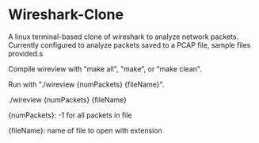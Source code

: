 # Wireshark-Clone
A linux terminal-based clone of wireshark to analyze network packets. Currently configured to analyze packets saved to a PCAP file, sample files provided.s


Compile wireview with "make all", "make", or "make clean".

Run with "./wireview {numPackets} {fileName}".

./wireview {numPackets} {fileName}

{numPackets}:
-1 for all packets in file

{fileName}:
name of file to open with extension
